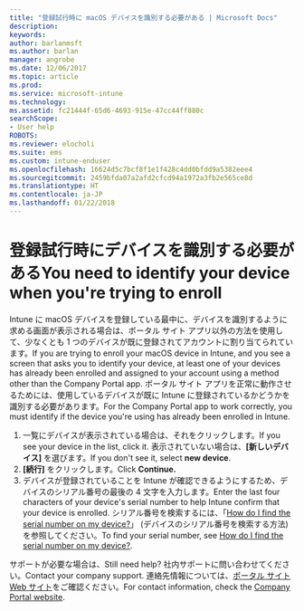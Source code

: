 ```yaml
---
title: "登録試行時に macOS デバイスを識別する必要がある | Microsoft Docs"
description: 
keywords: 
author: barlanmsft
ms.author: barlan
manager: angrobe
ms.date: 12/06/2017
ms.topic: article
ms.prod: 
ms.service: microsoft-intune
ms.technology: 
ms.assetid: fc21444f-65d6-4693-915e-47cc44ff880c
searchScope:
- User help
ROBOTS: 
ms.reviewer: elocholi
ms.suite: ems
ms.custom: intune-enduser
ms.openlocfilehash: 16624d5c7bcf8f1e1f428c4dd0bfdd9a5382eee4
ms.sourcegitcommit: 2459bfda07a2afd2cfcd94a1972a3fb2e565ce8d
ms.translationtype: HT
ms.contentlocale: ja-JP
ms.lasthandoff: 01/22/2018
---
```

# <a name="you-need-to-identify-your-device-when-youre-trying-to-enroll"></a><span data-ttu-id="73f03-102">登録試行時にデバイスを識別する必要がある</span><span class="sxs-lookup"><span data-stu-id="73f03-102">You need to identify your device when you're trying to enroll</span></span>

<span data-ttu-id="73f03-103">Intune に macOS デバイスを登録している最中に、デバイスを識別するように求める画面が表示される場合は、ポータル サイト アプリ以外の方法を使用して、少なくとも 1 つのデバイスが既に登録されてアカウントに割り当てられています。</span><span class="sxs-lookup"><span data-stu-id="73f03-103">If you are trying to enroll your macOS device in Intune, and you see a screen that asks you to identify your device, at least one of your devices has already been enrolled and assigned to your account using a method other than the Company Portal app.</span></span> <span data-ttu-id="73f03-104">ポータル サイト アプリを正常に動作させるためには、使用しているデバイスが既に Intune に登録されているかどうかを識別する必要があります。</span><span class="sxs-lookup"><span data-stu-id="73f03-104">For the Company Portal app to work correctly, you must identify if the device you're using has already been enrolled in Intune.</span></span>

1. <span data-ttu-id="73f03-105">一覧にデバイスが表示されている場合は、それをクリックします。</span><span class="sxs-lookup"><span data-stu-id="73f03-105">If you see your device in the list, click it.</span></span> <span data-ttu-id="73f03-106">表示されていない場合は、**[新しいデバイス]** を選びます。</span><span class="sxs-lookup"><span data-stu-id="73f03-106">If you don't see it, select **new device**.</span></span>
2. <span data-ttu-id="73f03-107">**[続行]** をクリックします。</span><span class="sxs-lookup"><span data-stu-id="73f03-107">Click **Continue.**</span></span>
3. <span data-ttu-id="73f03-108">デバイスが登録されていることを Intune が確認できるようにするため、デバイスのシリアル番号の最後の 4 文字を入力します。</span><span class="sxs-lookup"><span data-stu-id="73f03-108">Enter the last four characters of your device's serial number to help Intune confirm that your device is enrolled.</span></span> <span data-ttu-id="73f03-109">シリアル番号を検索するには、「[How do I find the serial number on my device?](how-do-i-find-the-serial-number-on-my-device-macos.md)」 (デバイスのシリアル番号を検索する方法) を参照してください。</span><span class="sxs-lookup"><span data-stu-id="73f03-109">To find your serial number, see [How do I find the serial number on my device?](how-do-i-find-the-serial-number-on-my-device-macos.md).</span></span>

<span data-ttu-id="73f03-110">サポートが必要な場合は、</span><span class="sxs-lookup"><span data-stu-id="73f03-110">Still need help?</span></span> <span data-ttu-id="73f03-111">社内サポートに問い合わせてください。</span><span class="sxs-lookup"><span data-stu-id="73f03-111">Contact your company support.</span></span> <span data-ttu-id="73f03-112">連絡先情報については、[ポータル サイト Web サイト](https://portal.manage.microsoft.com#HelpDeskDialog)をご確認ください。</span><span class="sxs-lookup"><span data-stu-id="73f03-112">For contact information, check the [Company Portal website](https://portal.manage.microsoft.com#HelpDeskDialog).</span></span>
